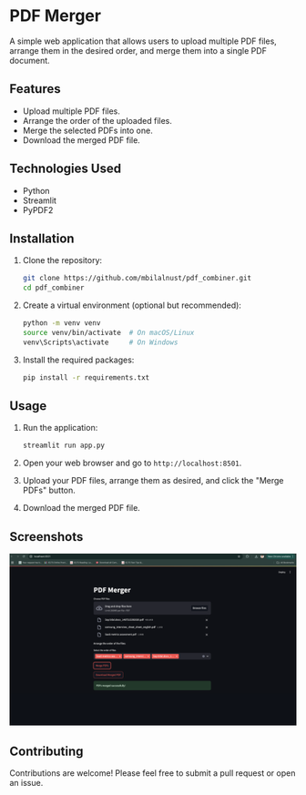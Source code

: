 # PDF Merger

A simple web application that allows users to upload multiple PDF files, arrange them in the desired order, and merge them into a single PDF document.

## Features

- Upload multiple PDF files.
- Arrange the order of the uploaded files.
- Merge the selected PDFs into one.
- Download the merged PDF file.

## Technologies Used

- Python
- Streamlit
- PyPDF2

## Installation

1. Clone the repository:

   ```bash
   git clone https://github.com/mbilalnust/pdf_combiner.git
   cd pdf_combiner
   ```

2. Create a virtual environment (optional but recommended):

   ```bash
   python -m venv venv
   source venv/bin/activate  # On macOS/Linux
   venv\Scripts\activate     # On Windows
   ```

3. Install the required packages:

   ```bash
   pip install -r requirements.txt
   ```

## Usage

1. Run the application:

   ```bash
   streamlit run app.py
   ```

2. Open your web browser and go to `http://localhost:8501`.

3. Upload your PDF files, arrange them as desired, and click the "Merge PDFs" button.

4. Download the merged PDF file.

## Screenshots

![App Frontend Screenshot](app_frontend.png)

## Contributing

Contributions are welcome! Please feel free to submit a pull request or open an issue.
